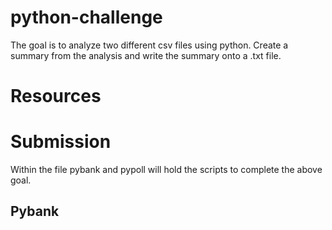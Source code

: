 # python-challenge
The goal is to analyze two different csv files using python. Create a summary from the analysis and write the summary onto a .txt file.

# Resources


# Submission

Within the file pybank and pypoll will hold the scripts to complete the above goal.

## Pybank

